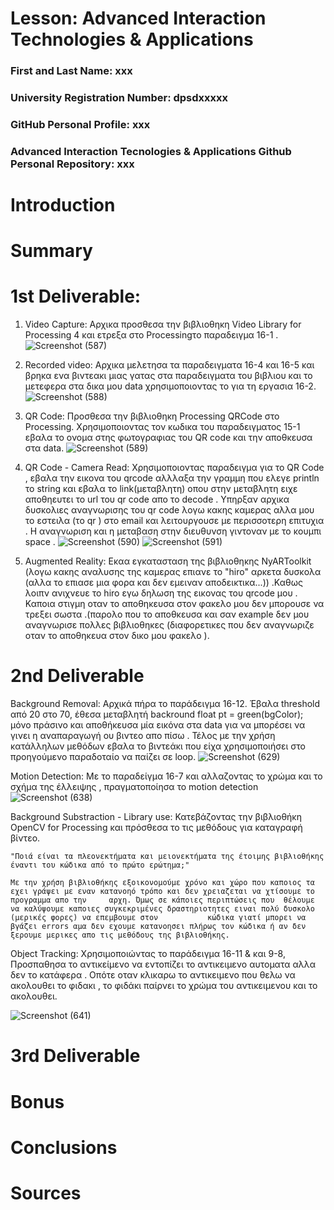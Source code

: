 # Lesson: Advanced Interaction Technologies & Applications

### First and Last Name: xxx
### University Registration Number: dpsdxxxxx
### GitHub Personal Profile: xxx
### Advanced Interaction Tecnologies & Applications Github Personal Repository: xxx

# Introduction

# Summary


# 1st Deliverable:
  1. Video Capture:
    Αρχικα προσθεσα την βιβλιοθηκη Video Library for Processing 4 και  ετρεξα στο Processingτο παραδειγμα 16-1 .
   ![Screenshot (587)](https://user-images.githubusercontent.com/117392255/200139514-c999adb5-32b6-497f-860d-716c92cc8fa2.png)

   
  2. Recorded video:
    Αρχικα μελετησα τα παραδειγματα 16-4 και 16-5 και βρηκα ενα βιντεακι μιας γατας στα παραδειγματα του βιβλιου και το μετεφερα στα δικα μου data χρησιμοποιοντας το για τη εργασια 16-2.
    ![Screenshot (588)](https://user-images.githubusercontent.com/117392255/200139614-b771b552-1f7c-4685-aa0e-75db8d1b9b93.png)

    
  3. QR Code: 
    Προσθεσα την βιβλιοθηκη Processing QRCode στο Processing. Χρησιμοποιοντας τον κωδικα του παραδειγματος 15-1 εβαλα το ονομα στης φωτογραφιας του QR code και την αποθκευσα στα data.
    ![Screenshot (589)](https://user-images.githubusercontent.com/117392255/200139617-60f1d7f6-ac75-4a95-8c60-1b6cbbc60f1b.png)

    
  4. QR Code - Camera Read:
    Χρησιμοποιοντας παραδειγμα για το QR Code , εβαλα την εικονα του qrcode αλλλαξα την γραμμη που ελεγε println το string και εβαλα το link(μεταβλητη) οπου στην μεταβλητη ειχε αποθηευτει το url του qr code απο το decode . Υπηρξαν αρχικα δυσκολιες αναγνωρισης του qr code λογω κακης καμερας αλλα μου το εστειλα (το qr ) στο email και λειτουργουσε με περισσοτερη επιτυχια . Η αναγνωριση και η μεταβαση στην διευθυνση γιντοναν με το κουμπι space .
    ![Screenshot (590)](https://user-images.githubusercontent.com/117392255/200139623-05bdf8d7-c4c5-4441-bed5-16fb9ced14b0.png)
    ![Screenshot (591)](https://user-images.githubusercontent.com/117392255/200139635-4d7c8ae2-95da-4f54-917c-0321f173d398.png)

    
  5. Augmented Reality:
    Εκαα εγκατασταση της βιβλιοθηκης NyARToolkit (λογω κακης αναλυσης της καμερας επιανε το "hiro" αρκετα δυσκολα (αλλα το επιασε μια φορα και δεν εμειναν αποδεικτικα...)) .Καθως λοιπν ανιχνευε το hiro εγω δηλωση της εικονας του qrcode μου . Καποια στιγμη οταν το αποθηκευσα στον φακελο μου δεν μπορουσε να τρεξει σωστα .(παρολο που το αποθκευσα και σαν example δεν μου αναγνωρισε πολλες βιβλιοθηκες (διαφορετικες που δεν αναγνωριζε οταν το αποθηκευα στον δικο μου φακελο ).
    
   


# 2nd Deliverable

  Background Removal:
    Αρχικά πήρα το παράδειγμα 16-12. Έβαλα threshold από 20 στο 70, έθεσα μεταβλητή backround float pt = green(bgColor); μόνο πράσινο και αποθήκευσα μία εικόνα     στα data για να μπορέσει να γινει η αναπαραγωγή ου βιντεο απο πίσω . Τέλος με την χρήση κατάλληλων μεθόδων εβαλα το βιντεάκι που είχα χρησιμοποιήσει στο       προηγούμενο παραδοταίο να παίζει σε loop.
    ![Screenshot (629)](https://user-images.githubusercontent.com/117392255/208467044-895eaf40-e3e3-4819-8521-200748dc526b.png)  
    
  Motion Detection:
    Με το παραδείγμα 16-7 και αλλαζοντας το χρώμα και το σχήμα της έλλειψης , πραγματοποίησα το motion detection
    ![Screenshot (638)](https://user-images.githubusercontent.com/117392255/208469372-57b4fc10-647c-45ba-9e55-efd7c319a698.png)
    
  Background Substraction - Library use:
    Κατεβάζοντας την βιβλιοθήκη OpenCV for Processing και πρόσθεσα το τις μεθόδους για καταγραφή βίντεο.

    "Ποιά είναι τα πλεονεκτήματα και μειονεκτήματα της έτοιμης βιβλιοθήκης έναντι του κώδικα από το πρώτο ερώτημα;"

    Με την χρήση βιβλιοθήκης εξοικονομούμε χρόνο και χώρο που καποιος τα εχει γράψει με εναν κατανοηό τρόπο και δεν χρειαζεται να χτίσουμε το προγραμμα απο την     αρχη. Όμως σε κάποιες περιπτώσεις που  θέλουμε να καλύψουμε καποιες συγκεκριμένες δραστηριοτητες ειναι πολύ δυσκολο (μερικές φορες) να επεμβουμε στον           κώδικα γιατί μπορει να βγάζει errors αμα δεν εχουμε κατανοησει πλήρως τον κώδικα ή αν δεν ξερουμε μερικες απο τις μεθόδους της βιβλιοθήκης.

  Object Tracking:
    Χρησιμοποιώντας το παράδειγμα 16-11 & και 9-8, Προσπαθησα το αντικείμενο να εντοπίζει το αντικειμενο αυτοματα αλλα δεν το κατάφερα . Οπότε οταν κλικαρω το    αντικειμενο που θελω να ακολουθει το φιδακι , το φιδάκι παίρνει το χρώμα του αντικειμενου και το ακολουθει.    

   ![Screenshot (641)](https://user-images.githubusercontent.com/117392255/208473200-d3fcb7cf-d8d6-4052-8e67-01640c05d49d.png)


# 3rd Deliverable 


# Bonus 


# Conclusions


# Sources
